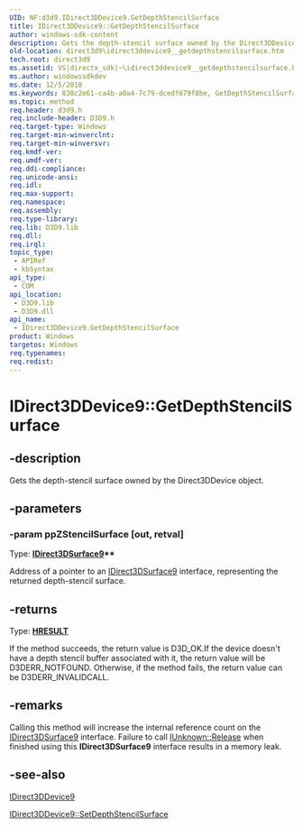 ```yaml
---
UID: NF:d3d9.IDirect3DDevice9.GetDepthStencilSurface
title: IDirect3DDevice9::GetDepthStencilSurface
author: windows-sdk-content
description: Gets the depth-stencil surface owned by the Direct3DDevice object.
old-location: direct3d9\idirect3ddevice9__getdepthstencilsurface.htm
tech.root: direct3d9
ms.assetid: VS|directx_sdk|~\idirect3ddevice9__getdepthstencilsurface.htm
ms.author: windowssdkdev
ms.date: 12/5/2018
ms.keywords: 838c2e61-ca4b-a0a4-7c79-dcedf679f8be, GetDepthStencilSurface, GetDepthStencilSurface method [Direct3D 9], GetDepthStencilSurface method [Direct3D 9],IDirect3DDevice9 interface, IDirect3DDevice9 interface [Direct3D 9],GetDepthStencilSurface method, IDirect3DDevice9.GetDepthStencilSurface, IDirect3DDevice9::GetDepthStencilSurface, d3d9helper/IDirect3DDevice9::GetDepthStencilSurface, direct3d9.idirect3ddevice9__getdepthstencilsurface
ms.topic: method
req.header: d3d9.h
req.include-header: D3D9.h
req.target-type: Windows
req.target-min-winverclnt: 
req.target-min-winversvr: 
req.kmdf-ver: 
req.umdf-ver: 
req.ddi-compliance: 
req.unicode-ansi: 
req.idl: 
req.max-support: 
req.namespace: 
req.assembly: 
req.type-library: 
req.lib: D3D9.lib
req.dll: 
req.irql: 
topic_type:
 - APIRef
 - kbSyntax
api_type:
 - COM
api_location:
 - D3D9.lib
 - D3D9.dll
api_name:
 - IDirect3DDevice9.GetDepthStencilSurface
product: Windows
targetos: Windows
req.typenames: 
req.redist: 
---
```


# IDirect3DDevice9::GetDepthStencilSurface


## -description


Gets the depth-stencil surface owned by the Direct3DDevice object.


## -parameters




### -param ppZStencilSurface [out, retval]

Type: <b><a href="https://msdn.microsoft.com/en-us/library/Bb205892(v=VS.85).aspx">IDirect3DSurface9</a>**</b>

Address of a pointer to an <a href="https://msdn.microsoft.com/en-us/library/Bb205892(v=VS.85).aspx">IDirect3DSurface9</a> interface, representing the returned depth-stencil surface. 


## -returns



Type: <b><a href="https://msdn.microsoft.com/en-us/library/Hh437604(v=VS.85).aspx">HRESULT</a></b>

If the method succeeds, the return value is D3D_OK.If the device doesn't have a depth stencil buffer associated with it, the return value will be D3DERR_NOTFOUND. Otherwise, if the method fails, the return value can be D3DERR_INVALIDCALL.




## -remarks



Calling this method will increase the internal reference count on the <a href="https://msdn.microsoft.com/en-us/library/Bb205892(v=VS.85).aspx">IDirect3DSurface9</a> interface. Failure to call <a href="https://msdn.microsoft.com/4b494c6f-f0ee-4c35-ae45-ed956f40dc7a">IUnknown::Release</a> when finished using this <b>IDirect3DSurface9</b> interface results in a memory leak.




## -see-also




<a href="https://msdn.microsoft.com/en-us/library/Bb174336(v=VS.85).aspx">IDirect3DDevice9</a>



<a href="https://msdn.microsoft.com/en-us/library/Bb174431(v=VS.85).aspx">IDirect3DDevice9::SetDepthStencilSurface</a>
 

 

